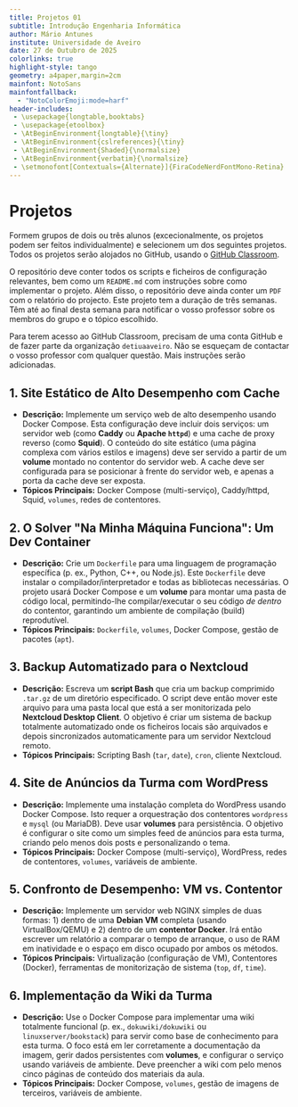 ```yaml
---
title: Projetos 01
subtitle: Introdução Engenharia Informática
author: Mário Antunes
institute: Universidade de Aveiro
date: 27 de Outubro de 2025
colorlinks: true
highlight-style: tango
geometry: a4paper,margin=2cm
mainfont: NotoSans
mainfontfallback:
  - "NotoColorEmoji:mode=harf"
header-includes:
 - \usepackage{longtable,booktabs}
 - \usepackage{etoolbox}
 - \AtBeginEnvironment{longtable}{\tiny}
 - \AtBeginEnvironment{cslreferences}{\tiny}
 - \AtBeginEnvironment{Shaded}{\normalsize}
 - \AtBeginEnvironment{verbatim}{\normalsize}
 - \setmonofont[Contextuals={Alternate}]{FiraCodeNerdFontMono-Retina}
---
```


# Projetos

Formem grupos de dois ou três alunos (excecionalmente, os projetos podem ser feitos individualmente) e selecionem um dos seguintes projetos.
Todos os projetos serão alojados no GitHub, usando o [GitHub Classroom](https://classroom.github.com/classrooms/14801727-iei).

O repositório deve conter todos os scripts e ficheiros de configuração relevantes, bem como um `README.md` com instruções sobre como implementar o projeto.
Além disso, o repositório deve ainda conter um `PDF` com o relatório do projecto.
Este projeto tem a duração de três semanas. 
Têm até ao final desta semana para notificar o vosso professor sobre os membros do grupo e o tópico escolhido.

Para terem acesso ao GitHub Classroom, precisam de uma conta GitHub e de fazer parte da organização `detiuaaveiro`.
Não se esqueçam de contactar o vosso professor com qualquer questão. Mais instruções serão adicionadas.

## 1. Site Estático de Alto Desempenho com Cache
* **Descrição:** Implemente um serviço web de alto desempenho usando Docker Compose. Esta configuração deve incluir dois serviços: um servidor web (como **Caddy** ou **Apache `httpd`**) e uma cache de proxy reverso (como **Squid**). O conteúdo do site estático (uma página complexa com vários estilos e imagens) deve ser servido a partir de um **volume** montado no contentor do servidor web. A cache deve ser configurada para se posicionar à frente do servidor web, e apenas a porta da cache deve ser exposta.
* **Tópicos Principais:** Docker Compose (multi-serviço), Caddy/httpd, Squid, `volumes`, redes de contentores.

## 2. O Solver "Na Minha Máquina Funciona": Um Dev Container
* **Descrição:** Crie um `Dockerfile` para uma linguagem de programação específica (p. ex., Python, C++, ou Node.js). Este `Dockerfile` deve instalar o compilador/interpretador e todas as bibliotecas necessárias. O projeto usará Docker Compose e um **volume** para montar uma pasta de código local, permitindo-lhe compilar/executar o seu código *de dentro* do contentor, garantindo um ambiente de compilação (build) reprodutível.
* **Tópicos Principais:** `Dockerfile`, `volumes`, Docker Compose, gestão de pacotes (`apt`).

## 3. Backup Automatizado para o Nextcloud
* **Descrição:** Escreva um **script Bash** que cria um backup comprimido `.tar.gz` de um diretório especificado. O script deve então mover este arquivo para uma pasta local que está a ser monitorizada pelo **Nextcloud Desktop Client**. O objetivo é criar um sistema de backup totalmente automatizado onde os ficheiros locais são arquivados e depois sincronizados automaticamente para um servidor Nextcloud remoto.
* **Tópicos Principais:** Scripting Bash (`tar`, `date`), `cron`, cliente Nextcloud.

## 4. Site de Anúncios da Turma com WordPress
* **Descrição:** Implemente uma instalação completa do WordPress usando Docker Compose. Isto requer a orquestração dos contentores `wordpress` e `mysql` (ou MariaDB). Deve usar **volumes** para persistência. O objetivo é configurar o site como um simples feed de anúncios para esta turma, criando pelo menos dois posts e personalizando o tema.
* **Tópicos Principais:** Docker Compose (multi-serviço), WordPress, redes de contentores, `volumes`, variáveis de ambiente.

## 5. Confronto de Desempenho: VM vs. Contentor
* **Descrição:** Implemente um servidor web NGINX simples de duas formas: 1) dentro de uma **Debian VM** completa (usando VirtualBox/QEMU) e 2) dentro de um **contentor Docker**. Irá então escrever um relatório a comparar o tempo de arranque, o uso de RAM em inatividade e o espaço em disco ocupado por ambos os métodos.
* **Tópicos Principais:** Virtualização (configuração de VM), Contentores (Docker), ferramentas de monitorização de sistema (`top`, `df`, `time`).

## 6. Implementação da Wiki da Turma
* **Descrição:** Use o Docker Compose para implementar uma wiki totalmente funcional (p. ex., `dokuwiki/dokuwiki` ou `linuxserver/bookstack`) para servir como base de conhecimento para esta turma. O foco está em ler corretamente a documentação da imagem, gerir dados persistentes com **volumes**, e configurar o serviço usando variáveis de ambiente. Deve preencher a wiki com pelo menos cinco páginas de conteúdo dos materiais da aula.
* **Tópicos Principais:** Docker Compose, `volumes`, gestão de imagens de terceiros, variáveis de ambiente.
